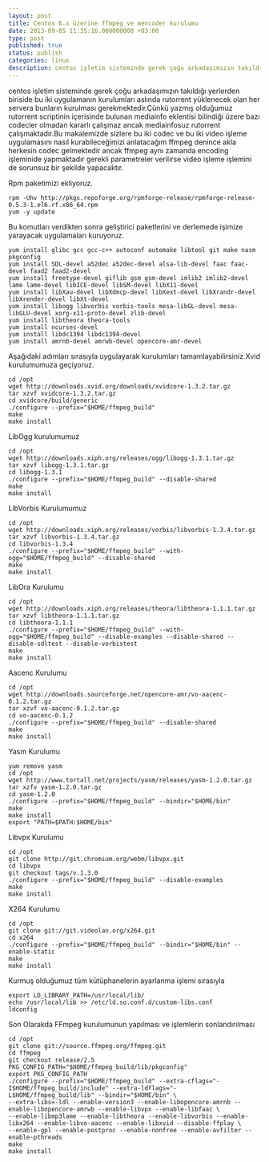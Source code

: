 ```yaml
---
layout: post
title: Centos 6.x üzerine ffmpeg ve mencoder kurulumu
date: 2013-09-05 11:35:16.000000000 +03:00
type: post
published: true
status: publish
categories: linux
description: centos işletim sisteminde gerek çoğu arkadaşımızın takıldığı yerlerden biriside bu iki uygulamanın kurulumları aslında rutorrent yüklenecek
---
```


centos işletim sisteminde gerek çoğu arkadaşımızın takıldığı yerlerden biriside bu iki uygulamanın kurulumları aslında rutorrent yüklenecek olan her servera bunların kurulması gerekmektedir.Çünkü yazmış olduğumuz rutorrent scriptinin içerisinde bulunan mediainfo eklentisi bilindiği üzere bazı codecler olmadan kararlı çalışmaz ancak mediainfosuz rutorrent çalışmaktadır.Bu makalemizde sizlere bu iki codec ve bu iki video işleme uygulamasını nasıl kurabileceğimizi anlatacağım ffmpeg denince akla herkesin codec gelmektedir ancak ffmpeg aynı zamanda encoding işleminide yapmaktadır gerekli parametreler verilirse video işleme işlemini de sorunsuz bir şekilde yapacaktır.

Rpm paketimizi ekliyoruz.

    rpm -Uhv http://pkgs.repoforge.org/rpmforge-release/rpmforge-release-0.5.3-1.el6.rf.x86_64.rpm
    yum -y update

Bu komutları verdikten sonra geliştirici paketlerini ve derlemede işimize yarayacak uygulamaları kuruyoruz.

    yum install glibc gcc gcc-c++ autoconf automake libtool git make nasm pkgconfig
    yum install SDL-devel a52dec a52dec-devel alsa-lib-devel faac faac-devel faad2 faad2-devel
    yum install freetype-devel giflib gsm gsm-devel imlib2 imlib2-devel lame lame-devel libICE-devel libSM-devel libX11-devel
    yum install libXau-devel libXdmcp-devel libXext-devel libXrandr-devel libXrender-devel libXt-devel
    yum install libogg libvorbis vorbis-tools mesa-libGL-devel mesa-libGLU-devel xorg-x11-proto-devel zlib-devel
    yum install libtheora theora-tools
    yum install ncurses-devel
    yum install libdc1394 libdc1394-devel
    yum install amrnb-devel amrwb-devel opencore-amr-devel

Aşağıdaki adımları sırasıyla uygulayarak kurulumları tamamlayabilirsiniz.Xvid kurulumumuza geçiyoruz.

    cd /opt
    wget http://downloads.xvid.org/downloads/xvidcore-1.3.2.tar.gz
    tar xzvf xvidcore-1.3.2.tar.gz
    cd xvidcore/build/generic
    ./configure --prefix="$HOME/ffmpeg_build"
    make
    make install

LibOgg kurulumumuz

    cd /opt
    wget http://downloads.xiph.org/releases/ogg/libogg-1.3.1.tar.gz
    tar xzvf libogg-1.3.1.tar.gz
    cd libogg-1.3.1
    ./configure --prefix="$HOME/ffmpeg_build" --disable-shared
    make
    make install

LibVorbis Kurulumumuz

    cd /opt
    wget http://downloads.xiph.org/releases/vorbis/libvorbis-1.3.4.tar.gz
    tar xzvf libvorbis-1.3.4.tar.gz
    cd libvorbis-1.3.4
    ./configure --prefix="$HOME/ffmpeg_build" --with-ogg="$HOME/ffmpeg_build" --disable-shared
    make
    make install

LibOra Kurulumu

    cd /opt
    wget http://downloads.xiph.org/releases/theora/libtheora-1.1.1.tar.gz
    tar xzvf libtheora-1.1.1.tar.gz
    cd libtheora-1.1.1
    ./configure --prefix="$HOME/ffmpeg_build" --with-ogg="$HOME/ffmpeg_build" --disable-examples --disable-shared --disable-sdltest --disable-vorbistest
    make
    make install

Aacenc Kurulumu

    cd /opt
    wget http://downloads.sourceforge.net/opencore-amr/vo-aacenc-0.1.2.tar.gz
    tar xzvf vo-aacenc-0.1.2.tar.gz
    cd vo-aacenc-0.1.2
    ./configure --prefix="$HOME/ffmpeg_build" --disable-shared
    make
    make install

Yasm Kurulumu

    yum remove yasm
    cd /opt
    wget http://www.tortall.net/projects/yasm/releases/yasm-1.2.0.tar.gz
    tar xzfv yasm-1.2.0.tar.gz
    cd yasm-1.2.0
    ./configure --prefix="$HOME/ffmpeg_build" --bindir="$HOME/bin"
    make
    make install
    export "PATH=$PATH:$HOME/bin"

Libvpx Kurulumu

    cd /opt
    git clone http://git.chromium.org/webm/libvpx.git
    cd libvpx
    git checkout tags/v.1.3.0
    ./configure --prefix="$HOME/ffmpeg_build" --disable-examples
    make
    make install

X264 Kurulumu

    cd /opt
    git clone git://git.videolan.org/x264.git
    cd x264
    ./configure --prefix="$HOME/ffmpeg_build" --bindir="$HOME/bin" --enable-static
    make
    make install

Kurmuş olduğumuz tüm kütüphanelerin ayarlanma işlemi sırasıyla

    export LD_LIBRARY_PATH=/usr/local/lib/
    echo /usr/local/lib >> /etc/ld.so.conf.d/custom-libs.conf
    ldconfig

Son Olarakda FFmpeg kurulumunun yapılması ve işlemlerin sonlandırılması

    cd /opt
    git clone git://source.ffmpeg.org/ffmpeg.git
    cd ffmpeg
    git checkout release/2.5
    PKG_CONFIG_PATH="$HOME/ffmpeg_build/lib/pkgconfig"
    export PKG_CONFIG_PATH
    ./configure --prefix="$HOME/ffmpeg_build" --extra-cflags="-I$HOME/ffmpeg_build/include" --extra-ldflags="-L$HOME/ffmpeg_build/lib" --bindir="$HOME/bin" \
    --extra-libs=-ldl --enable-version3 --enable-libopencore-amrnb --enable-libopencore-amrwb --enable-libvpx --enable-libfaac \
    --enable-libmp3lame --enable-libtheora --enable-libvorbis --enable-libx264 --enable-libvo-aacenc --enable-libxvid --disable-ffplay \
    --enable-gpl --enable-postproc --enable-nonfree --enable-avfilter --enable-pthreads
    make
    make install
